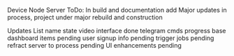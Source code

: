Device Node Server
ToDo:
In build and documentation add
Major updates in process, project under major rebuild and construction

Updates List
name				state
video interface			done
telegram cmds			progress
base dashboard items		pending
user signup info		pending
trigger jobs			pending
refract server to process	pending
UI enhancements			pending
